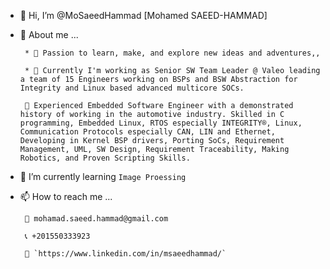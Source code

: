 - 👋 Hi, I’m @MoSaeedHammad [Mohamed SAEED-HAMMAD]
- 👀 About me ...

       * 🧡 Passion to learn, make, and explore new ideas and adventures,,

       * 💼 Currently I'm working as Senior SW Team Leader @ Valeo leading a team of 15 Engineers working on BSPs and BSW Abstraction for Integrity and Linux based advanced multicore SOCs.

       💬 Experienced Embedded Software Engineer with a demonstrated history of working in the automotive industry. Skilled in C programming, Embedded Linux, RTOS especially INTEGRITY®, Linux, Communication Protocols especially CAN, LIN and Ethernet, Developing in Kernel BSP drivers, Porting SoCs, Requirement Management, UML, SW Design, Requirement Traceability, Making Robotics, and Proven Scripting Skills.

- 🌱 I’m currently learning `Image Proessing`
- 📫 How to reach me ...

       📧 mohamad.saeed.hammad@gmail.com

       📞 +201550333923

       🔗 `https://www.linkedin.com/in/msaeedhammad/`

<!---
MoSaeedHammad/MoSaeedHammad is a ✨ special ✨ repository because its `README.md` (this file) appears on your GitHub profile.
You can click the Preview link to take a look at your changes.
--->
